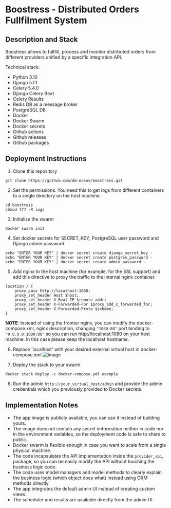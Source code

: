 # Boostress - Distributed Orders Fullfilment System

## Description and Stack
Boostress allows to fullfill, process and monitor distributed orders from different providers unified by a specific integration API.

Technical stack:
- Python 3.10
- Django 5.1.1
- Celery 5.4.0
- Django Celery Beat
- Celery Results
- Redis DB as a message broker
- PostgreSQL DB
- Docker
- Docker Swarm
- Docker secrets
- Github actions
- Github releases
- Github packages

## Deployment Instructions

1. Clone this repository

`git clone https://github.com/dm-nosov/boostress.git`

2. Set the permissions. You need this to get logs from different containers to a single directory on the host machine.

```
cd boostress
chmod 777 -R logs
```

3. Initialize the swarm

`docker swarm init`

4. Set docker secrets for SECRET_KEY, PostgreSQL user password and Django admin password.

```
echo "ENTER YOUR KEY" | docker secret create django_secret_key -
echo "ENTER YOUR KEY" | docker secret create postgres_password -
echo "ENTER YOUR KEY" | docker secret create admin_password -
```


5. Add nginx to the host machine (for example, for the SSL support) and add this directive to proxy the traffic to the internal nginx container.

```
location / {
    proxy_pass http://localhost:1080;
    proxy_set_header Host $host;
    proxy_set_header X-Real-IP $remote_addr;
    proxy_set_header X-Forwarded-For $proxy_add_x_forwarded_for;
    proxy_set_header X-Forwarded-Proto $scheme;
}
```
**NOTE**: Instead of using the frontier nginx, you can modify the docker-compose.xml, nginx description, changing `"1080:80"` port binding to `"0.0.0.0:1080:80"` so you can run http://localhost:1080 on your host machine. In this case please keep the localhost hostname.

6. Replace 'localhost' with your desired external virtual host in docker-compose.xml
![image](https://github.com/user-attachments/assets/29e9d33a-aac1-4dd0-ac14-5ca14992ff3e)


7. Deploy the stack to your swarm
   
`docker stack deploy -c docker-compose.yml example`

8. Run the admin `http://your_virtual_host/admin` and provide the admin credentials which you previously provided to Docker secrets.

## Implementation Notes

- The app image is publicly available, you can use it instead of building yours.
- The image does not contain any secret imformation neither in code nor in the environment variables, so the deployment code is safe to share to public.
- Docker swarm is flexible enough in case you want to scale from a single physical machine.
- The code incapsulates the API implementation inside the `provider_api`, package, so you can be easily modify the API without touching the business logic code.
- The code uses model managers and model methods to clearly explain the business logic (which object does what) instead using ORM methods directly.
- The app integrates the default admin UI instead of creating custom views.
- The scheduler and results are available directly from the admin UI.
